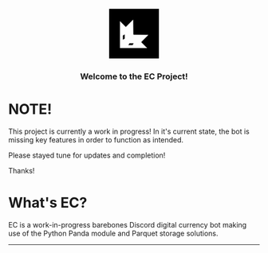 <p align="center">
  <a href="https://github.com/ELDYmoddys/EC">
    <img src="./EC_logo.svg" alt="EC_Logo" width="100" height="100">
  </a>
  <h3 align="center">Welcome to the EC Project!</h3>

</p>

# NOTE!

This project is currently a work in progress!
In it's current state, the bot is missing key features in order to function as intended.

Please stayed tune for updates and completion!

Thanks!

# What's EC?

EC is a work-in-progress barebones Discord digital currency bot making use of the Python Panda module and Parquet storage solutions.

---
